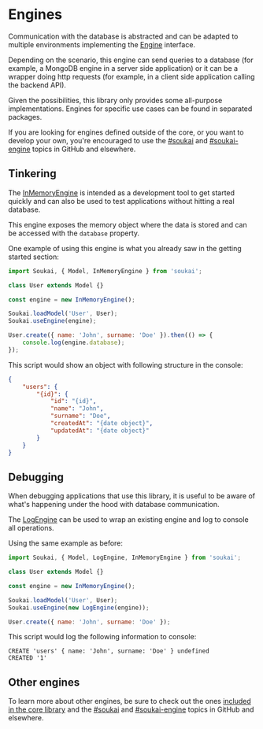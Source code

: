 # Engines

Communication with the database is abstracted and can be adapted to multiple environments implementing the [Engine](https://soukai.js.org/api/interfaces/engines.engine.html) interface.

Depending on the scenario, this engine can send queries to a database (for example, a MongoDB engine in a server side application) or it can be a wrapper doing http requests (for example, in a client side application calling the backend API).

Given the possibilities, this library only provides some all-purpose implementations. Engines for specific use cases can be found in separated packages.

If you are looking for engines defined outside of the core, or you want to develop your own, you're encouraged to use the [#soukai](https://github.com/topics/soukai) and [#soukai-engine](https://github.com/topics/soukai-engine) topics in GitHub and elsewhere.

## Tinkering

The [InMemoryEngine](https://soukai.js.org/api/classes/engines.inmemoryengine.html) is intended as a development tool to get started quickly and can also be used to test applications without hitting a real database.

This engine exposes the memory object where the data is stored and can be accessed with the `database` property.

One example of using this engine is what you already saw in the getting started section:

```javascript
import Soukai, { Model, InMemoryEngine } from 'soukai';

class User extends Model {}

const engine = new InMemoryEngine();

Soukai.loadModel('User', User);
Soukai.useEngine(engine);

User.create({ name: 'John', surname: 'Doe' }).then(() => {
    console.log(engine.database);
});
```

This script would show an object with following structure in the console:

```json
{
    "users": {
        "{id}": {
            "id": "{id}",
            "name": "John",
            "surname": "Doe",
            "createdAt": "{date object}",
            "updatedAt": "{date object}"
        }
    }
}
```

## Debugging

When debugging applications that use this library, it is useful to be aware of what's happening under the hood with database communication.

The [LogEngine](https://soukai.js.org/api/classes/engines.logengine.html) can be used to wrap an existing engine and log to console all operations.

Using the same example as before:

```javascript
import Soukai, { Model, LogEngine, InMemoryEngine } from 'soukai';

class User extends Model {}

const engine = new InMemoryEngine();

Soukai.loadModel('User', User);
Soukai.useEngine(new LogEngine(engine));

User.create({ name: 'John', surname: 'Doe' });
```

This script would log the following information to console:

```
CREATE 'users' { name: 'John', surname: 'Doe' } undefined
CREATED '1'
```

## Other engines

To learn more about other engines, be sure to check out the ones [included in the core library](https://github.com/NoelDeMartin/soukai/tree/master/src/engines) and the [#soukai](https://github.com/topics/soukai) and [#soukai-engine](https://github.com/topics/soukai-engine) topics in GitHub and elsewhere.
